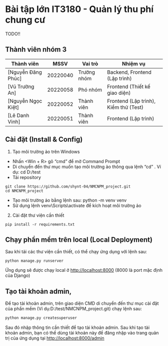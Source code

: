 # Bài tập lớn IT3180 - Quản lý thu phí chung cư
TODO!!

## Thành viên nhóm 3
| Thành viên                                        | MSSV     | Vai trò     | Nhiệm vụ                              |
| ------------------------------------------------- | -------- | ----------- | ------------------------------------- |
| [Nguyễn Đăng Phúc]  | 20220040 | Trưởng nhóm | Backend, Frontend (Lập trình)         |
| [Vũ Trường An]       | 20220058 | Phó nhóm    | Frontend (Thiết kế giao diện)         |
| [Nguyễn Ngọc Kiệt]   | 20220052 | Thành viên | Frontend (Lập trình), Kiểm thử (Test) |
| [Lê Danh Vinh] | 20220051 | Thành viên | Frontend (Lập trình)                  |
## Cài đặt (Install & Config)
1. Tạo môi trường ảo trên Windows
- Nhấn  <Win + R> gõ “cmd” để mở Command Prompt
- Di chuyển đến thư mục muốn tạo môi trường ảo thông qua lệnh “cd” . Ví dụ: cd D:/test
- Tải repository
```
git clone https://github.com/shynt-04/NMCNPM_project.git
cd NMCNPM_project
```
- Tạo môi trường ảo bằng lệnh sau: python -m venv venv
- Sử dụng lệnh venv\Scripts\activate để kích hoạt môi trường ảo

2. Cài đặt thư viện cần thiết
```
pip install -r requirements.txt
```
## Chạy phần mềm trên local (Local Deployment)
Sau khi tải các thư viện cần thiết, có thể chạy ứng dụng với lệnh sau:
```
python manage.py runserver
```
Ứng dụng sẽ được chạy local ở [http://localhost:8000](http://localhost:8000) (8000 là port mặc định của Django)


## Tạo tài khoản admin,
Để tạo tài khoản admin, trên giao diện CMD di chuyển đến thư mục cài đặt của phần mềm (Ví dụ:D:/test/NMCNPM_project.git) chạy lệnh sau:

```bash
python manage.py createsuperuser
```
Sau đó nhập thông tin cần thiết để tạo tài khoản admin.
Sau khi tạo tài khoản admin, bạn có thể dùng tài khoản này để đăng nhập vào trang quản trị của ứng dụng tại [http://localhost:8000/admin](http://localhost:8000/admin)


